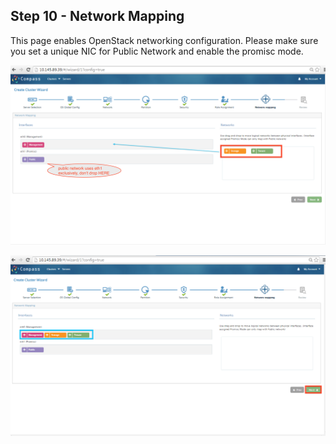 <h2 id="step-ten">Step 10 - Network Mapping</h2>


This page enables OpenStack networking configuration. Please make sure you set a unique NIC for Public Network and enable the promisc mode.


![network](/img/install/19.png)


![mapping](/img/install/20.png)
